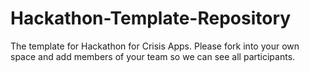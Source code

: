 # Hackathon-Template-Repository
The template for Hackathon for Crisis Apps. Please fork into your own space and add members of your team so we can see all participants. 
